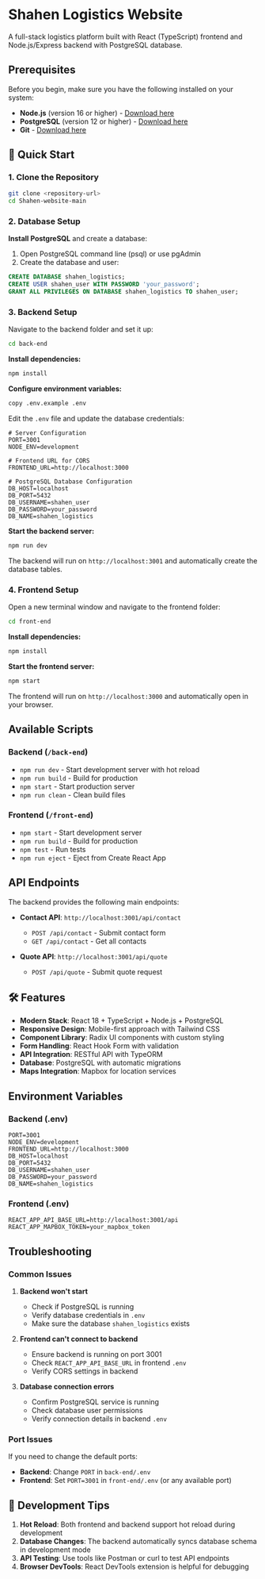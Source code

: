 # Shahen Logistics Website

A full-stack logistics platform built with React (TypeScript) frontend and Node.js/Express backend with PostgreSQL database.

## Prerequisites

Before you begin, make sure you have the following installed on your system:

- **Node.js** (version 16 or higher) - [Download here](https://nodejs.org/)
- **PostgreSQL** (version 12 or higher) - [Download here](https://www.postgresql.org/download/)
- **Git** - [Download here](https://git-scm.com/)

## 🚀 Quick Start

### 1. Clone the Repository

```bash
git clone <repository-url>
cd Shahen-website-main
```

### 2. Database Setup

**Install PostgreSQL** and create a database:

1. Open PostgreSQL command line (psql) or use pgAdmin
2. Create the database and user:

```sql
CREATE DATABASE shahen_logistics;
CREATE USER shahen_user WITH PASSWORD 'your_password';
GRANT ALL PRIVILEGES ON DATABASE shahen_logistics TO shahen_user;
```

### 3. Backend Setup

Navigate to the backend folder and set it up:

```bash
cd back-end
```

**Install dependencies:**

```bash
npm install
```

**Configure environment variables:**

```bash
copy .env.example .env
```

Edit the `.env` file and update the database credentials:

```env
# Server Configuration
PORT=3001
NODE_ENV=development

# Frontend URL for CORS
FRONTEND_URL=http://localhost:3000

# PostgreSQL Database Configuration
DB_HOST=localhost
DB_PORT=5432
DB_USERNAME=shahen_user
DB_PASSWORD=your_password
DB_NAME=shahen_logistics
```

**Start the backend server:**

```bash
npm run dev
```

The backend will run on `http://localhost:3001` and automatically create the database tables.

### 4. Frontend Setup

Open a new terminal window and navigate to the frontend folder:

```bash
cd front-end
```

**Install dependencies:**

```bash
npm install
```

**Start the frontend server:**

```bash
npm start
```

The frontend will run on `http://localhost:3000` and automatically open in your browser.

## Available Scripts

### Backend (`/back-end`)

- `npm run dev` - Start development server with hot reload
- `npm run build` - Build for production
- `npm start` - Start production server
- `npm run clean` - Clean build files

### Frontend (`/front-end`)

- `npm start` - Start development server
- `npm run build` - Build for production
- `npm test` - Run tests
- `npm run eject` - Eject from Create React App

## API Endpoints

The backend provides the following main endpoints:

- **Contact API**: `http://localhost:3001/api/contact`

  - `POST /api/contact` - Submit contact form
  - `GET /api/contact` - Get all contacts

- **Quote API**: `http://localhost:3001/api/quote`
  - `POST /api/quote` - Submit quote request

## 🛠️ Features

- **Modern Stack**: React 18 + TypeScript + Node.js + PostgreSQL
- **Responsive Design**: Mobile-first approach with Tailwind CSS
- **Component Library**: Radix UI components with custom styling
- **Form Handling**: React Hook Form with validation
- **API Integration**: RESTful API with TypeORM
- **Database**: PostgreSQL with automatic migrations
- **Maps Integration**: Mapbox for location services

## Environment Variables

### Backend (.env)

```env
PORT=3001
NODE_ENV=development
FRONTEND_URL=http://localhost:3000
DB_HOST=localhost
DB_PORT=5432
DB_USERNAME=shahen_user
DB_PASSWORD=your_password
DB_NAME=shahen_logistics
```

### Frontend (.env)

```env
REACT_APP_API_BASE_URL=http://localhost:3001/api
REACT_APP_MAPBOX_TOKEN=your_mapbox_token
```

## Troubleshooting

### Common Issues

1. **Backend won't start**

   - Check if PostgreSQL is running
   - Verify database credentials in `.env`
   - Make sure the database `shahen_logistics` exists

2. **Frontend can't connect to backend**

   - Ensure backend is running on port 3001
   - Check `REACT_APP_API_BASE_URL` in frontend `.env`
   - Verify CORS settings in backend

3. **Database connection errors**
   - Confirm PostgreSQL service is running
   - Check database user permissions
   - Verify connection details in backend `.env`

### Port Issues

If you need to change the default ports:

- **Backend**: Change `PORT` in `back-end/.env`
- **Frontend**: Set `PORT=3001` in `front-end/.env` (or any available port)

## 📱 Development Tips

1. **Hot Reload**: Both frontend and backend support hot reload during development
2. **Database Changes**: The backend automatically syncs database schema in development mode
3. **API Testing**: Use tools like Postman or curl to test API endpoints
4. **Browser DevTools**: React DevTools extension is helpful for debugging
